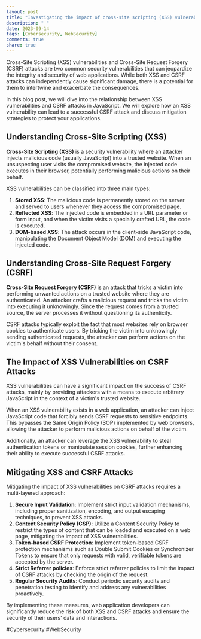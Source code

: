 ```yaml
---
layout: post
title: "Investigating the impact of cross-site scripting (XSS) vulnerabilities on CSRF attacks in JavaScript"
description: " "
date: 2023-09-14
tags: [Cybersecurity, WebSecurity]
comments: true
share: true
---
```


Cross-Site Scripting (XSS) vulnerabilities and Cross-Site Request Forgery (CSRF) attacks are two common security vulnerabilities that can jeopardize the integrity and security of web applications. While both XSS and CSRF attacks can independently cause significant damage, there is a potential for them to intertwine and exacerbate the consequences.

In this blog post, we will dive into the relationship between XSS vulnerabilities and CSRF attacks in JavaScript. We will explore how an XSS vulnerability can lead to a successful CSRF attack and discuss mitigation strategies to protect your applications.

## Understanding Cross-Site Scripting (XSS)

**Cross-Site Scripting (XSS)** is a security vulnerability where an attacker injects malicious code (usually JavaScript) into a trusted website. When an unsuspecting user visits the compromised website, the injected code executes in their browser, potentially performing malicious actions on their behalf.

XSS vulnerabilities can be classified into three main types:

1. **Stored XSS**: The malicious code is permanently stored on the server and served to users whenever they access the compromised page.
2. **Reflected XSS**: The injected code is embedded in a URL parameter or form input, and when the victim visits a specially crafted URL, the code is executed.
3. **DOM-based XSS**: The attack occurs in the client-side JavaScript code, manipulating the Document Object Model (DOM) and executing the injected code.

## Understanding Cross-Site Request Forgery (CSRF)

**Cross-Site Request Forgery (CSRF)** is an attack that tricks a victim into performing unwanted actions on a trusted website where they are authenticated. An attacker crafts a malicious request and tricks the victim into executing it unknowingly. Since the request comes from a trusted source, the server processes it without questioning its authenticity.

CSRF attacks typically exploit the fact that most websites rely on browser cookies to authenticate users. By tricking the victim into unknowingly sending authenticated requests, the attacker can perform actions on the victim's behalf without their consent.

## The Impact of XSS Vulnerabilities on CSRF Attacks

XSS vulnerabilities can have a significant impact on the success of CSRF attacks, mainly by providing attackers with a means to execute arbitrary JavaScript in the context of a victim's trusted website.

When an XSS vulnerability exists in a web application, an attacker can inject JavaScript code that forcibly sends CSRF requests to sensitive endpoints. This bypasses the Same Origin Policy (SOP) implemented by web browsers, allowing the attacker to perform malicious actions on behalf of the victim.

Additionally, an attacker can leverage the XSS vulnerability to steal authentication tokens or manipulate session cookies, further enhancing their ability to execute successful CSRF attacks.

## Mitigating XSS and CSRF Attacks

Mitigating the impact of XSS vulnerabilities on CSRF attacks requires a multi-layered approach:

1. **Secure Input Validation**: Implement strict input validation mechanisms, including proper sanitization, encoding, and output escaping techniques, to prevent XSS attacks.
2. **Content Security Policy (CSP)**: Utilize a Content Security Policy to restrict the types of content that can be loaded and executed on a web page, mitigating the impact of XSS vulnerabilities.
3. **Token-based CSRF Protection**: Implement token-based CSRF protection mechanisms such as Double Submit Cookies or Synchronizer Tokens to ensure that only requests with valid, verifiable tokens are accepted by the server.
4. **Strict Referrer policies**: Enforce strict referrer policies to limit the impact of CSRF attacks by checking the origin of the request.
5. **Regular Security Audits**: Conduct periodic security audits and penetration testing to identify and address any vulnerabilities proactively.

By implementing these measures, web application developers can significantly reduce the risk of both XSS and CSRF attacks and ensure the security of their users' data and interactions.

#Cybersecurity #WebSecurity